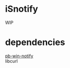 # iSnotify
WIP  

# dependencies
[pb-win-notify](https://github.com/deseven/pb-win-notify)  
libcurl  
